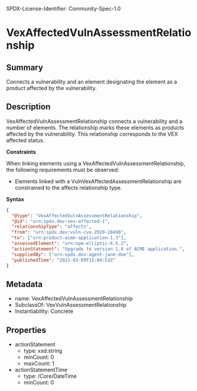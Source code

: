 SPDX-License-Identifier: Community-Spec-1.0

# VexAffectedVulnAssessmentRelationship

## Summary

Connects a vulnerability and an element designating the element as a product
affected by the vulnerability.

## Description

VexAffectedVulnAssessmentRelationship connects a vulnerability and a number
of elements. The relationship marks these elements as products affected by the
vulnerability. This relationship corresponds to the VEX affected status.

**Constraints**

When linking elements using a VexAffectedVulnAssessmentRelationship, the
following requirements must be observed:

- Elements linked with a VulnVexAffectedAssessmentRelationship are constrained
to the affects relationship type.

**Syntax**

```json
{
  "@type": "VexAffectedVulnAssessmentRelationship",
  "@id": "urn:spdx.dev:vex-affected-1",
  "relationshipType": "affects",
  "from": "urn:spdx.dev:vuln-cve-2020-28498",
  "to": ["urn:product-acme-application-1.3"],
  "assessedElement": "urn:npm-elliptic-6.5.2",
  "actionStatement": "Upgrade to version 1.4 of ACME application.",
  "suppliedBy": ["urn:spdx.dev:agent-jane-doe"],
  "publishedTime": "2021-03-09T11:04:53Z"
}
```

## Metadata
- name: VexAffectedVulnAssessmentRelationship
- SubclassOf: VexVulnAssessmentRelationship 
- Instantiability: Concrete

## Properties
- actionStatement
  - type: xsd:string
  - minCount: 0
  - maxCount: 1
- actionStatementTime
  - type: /Core/DateTime
  - minCount: 0
